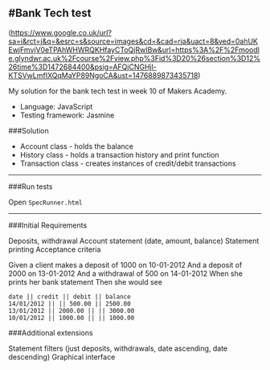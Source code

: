 #Bank Tech test
---
(https://www.google.co.uk/url?sa=i&rct=j&q=&esrc=s&source=images&cd=&cad=rja&uact=8&ved=0ahUKEwjFmvjV0eTPAhWHWRQKHfayCToQjRwIBw&url=https%3A%2F%2Fmoodle.glyndwr.ac.uk%2Fcourse%2Fview.php%3Fid%3D20%26section%3D12%26time%3D1472684400&psig=AFQjCNGHjl-KTSVwLmfIXQqMaYP89NgoCA&ust=1476889873435718)

My solution for the bank tech test in week 10 of Makers Academy.

- Language: JavaScript
- Testing framework: Jasmine

###Solution

- Account class - holds the balance
- History class - holds a transaction history and print function
- Transaction class - creates instances of credit/debit transactions

---

###Run tests

Open `SpecRunner.html`

---

###Initial Requirements

Deposits, withdrawal
Account statement (date, amount, balance)
Statement printing
Acceptance criteria

Given a client makes a deposit of 1000 on 10-01-2012
And a deposit of 2000 on 13-01-2012
And a withdrawal of 500 on 14-01-2012
When she prints her bank statement
Then she would see

```
date || credit || debit || balance
14/01/2012 || || 500.00 || 2500.00
13/01/2012 || 2000.00 || || 3000.00
10/01/2012 || 1000.00 || || 1000.00
```

###Additional extensions

Statement filters (just deposits, withdrawals, date ascending, date descending)
Graphical interface
